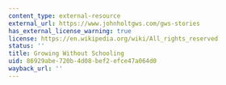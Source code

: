 ```yaml
---
content_type: external-resource
external_url: https://www.johnholtgws.com/gws-stories
has_external_license_warning: true
license: https://en.wikipedia.org/wiki/All_rights_reserved
status: ''
title: Growing Without Schooling
uid: 86929abe-720b-4d08-bef2-efce47a064d0
wayback_url: ''
---
```

